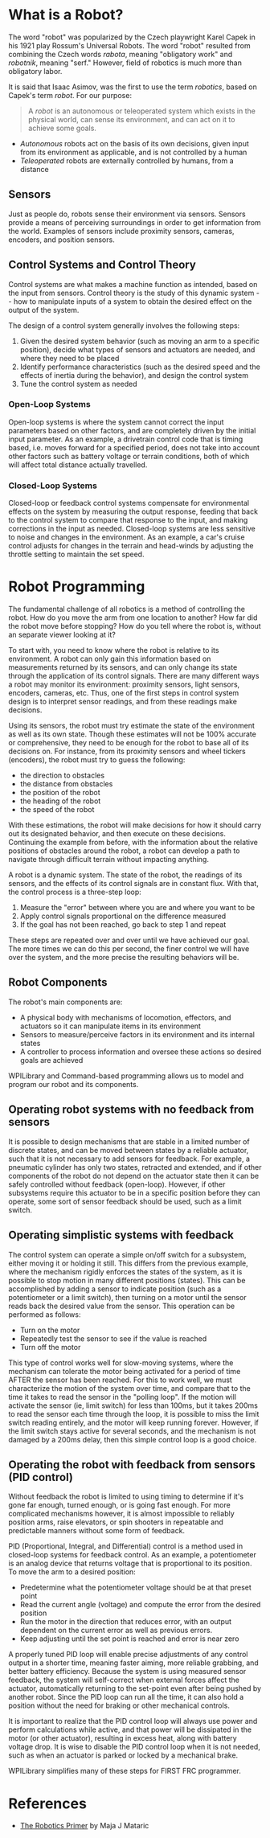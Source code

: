 # What is a Robot?
The word "robot" was popularized by the Czech playwright Karel Capek in his 1921
play Rossum's Universal Robots. The word "robot" resulted from combining the
Czech words _rabota_, meaning "obligatory work" and _robotnik_, meaning "serf."
However, field of robotics is much more than obligatory labor.

It is said that Isaac Asimov, was the first to use the term _robotics_, based
on Capek's term _robot_. For our purpose:

> A _robot_ is an autonomous or teleoperated system which exists in the physical
> world, can sense its environment, and can act on it to achieve some goals.

- _Autonomous_ robots act on the basis of its own decisions, given input
from its environment as applicable, and is not controlled by a human
- _Teleoperated_ robots are externally controlled by humans, from a distance

## Sensors
Just as people do, robots sense their environment via sensors. Sensors
provide a means of perceiving surroundings in order to get
information from the world. Examples of sensors include proximity sensors,
cameras, encoders, and position sensors.

## Control Systems and Control Theory
Control systems are what makes a machine function as intended, based on the
input from sensors. Control theory is the study of this dynamic system
-- how to manipulate inputs of a system to obtain the desired
effect on the output of the system.

The design of a control system generally involves the following steps:
1. Given the desired system behavior (such as moving an arm to a specific
position), decide what types of sensors and actuators are needed, and where
they need to be placed
2. Identify performance characteristics (such as the desired speed and the
effects of inertia during the behavior), and design the control system
3. Tune the control system as needed

### Open-Loop Systems
Open-loop systems is where the system cannot correct the input parameters based
on other factors, and are completely driven by the initial input parameter. As
an example, a drivetrain control code that is timing based, i.e. moves forward
for a specified period, does not take into account other factors such as
battery voltage or terrain conditions, both of which will affect total distance
actually travelled.

### Closed-Loop Systems
Closed-loop or feedback control systems compensate for environmental effects on
the system by measuring the output response, feeding that back to the control
system to compare that response to the input, and making corrections in the
input as needed. Closed-loop systems are less sensitive to noise and changes in
the environment. As an example, a car's cruise control adjusts for changes in
the terrain and head-winds by adjusting the throttle setting to maintain the
set speed.

# Robot Programming
The fundamental challenge of all robotics is a method of controlling the robot.
How do you move the arm from one location to another? How far did the robot move
before stopping? How do you tell where the robot is, without an separate viewer
looking at it?

To start with, you need to know where the robot is relative to its environment.
A robot can only gain this information based on measurements returned by its
sensors, and can only change its state through the application of its
control signals. There are many different ways a robot may monitor its
environment: proximity sensors, light sensors, encoders, cameras, etc.
Thus, one of the first steps in control system design is to interpret sensor
readings, and from these readings make decisions.

Using its sensors, the robot must try estimate the state of the environment
as well as its own state. Though these estimates will not be 100% accurate or
comprehensive, they need to be enough for the robot to base all of its
decisions on. For instance, from its proximity sensors and wheel tickers
(encoders), the robot must try to guess the following:

  - the direction to obstacles
  - the distance from obstacles
  - the position of the robot
  - the heading of the robot
  - the speed of the robot

With these estimations, the robot will make decisions for how it should carry
out its designated behavior, and then execute on these decisions. Continuing
the example from before, with the information about the relative positions
of obstacles around the robot, a robot can develop a path to navigate through
difficult terrain without impacting anything.

A robot is a dynamic system. The state of the robot, the readings of its
sensors, and the effects of its control signals are in constant flux.
With that, the control process is a three-step loop:

  1. Measure the "error" between where you are and where you want to be
  2. Apply control signals proportional on the difference measured
  3. If the goal has not been reached, go back to step 1 and repeat

These steps are repeated over and over until we have achieved our goal. The
more times we can do this per second, the finer control we will have over
the system, and the more precise the resulting behaviors will be.

## Robot Components
The robot's main components are:
- A physical body with mechanisms of locomotion, effectors, and actuators so it
can manipulate items in its environment
- Sensors to measure/perceive factors in its environment and its internal states
- A controller to process information and oversee these actions so desired
goals are achieved

WPILibrary and Command-based programming allows us to model and program our
robot and its components.

## Operating robot systems with no feedback from sensors
It is possible to design mechanisms that are stable in a limited number of
discrete states, and can be moved between states by a reliable actuator,
such that it is not necessary to add sensors for
feedback. For example, a pneumatic cylinder has only two states,
retracted and extended, and if other components of the robot do not
depend on the actuator state then it can be safely controlled without feedback
(open-loop). However, if other subsystems require this actuator to be in a
specific position before they can operate,
some sort of sensor feedback should be used, such as a limit switch.

## Operating simplistic systems with feedback
The control system can operate a simple on/off switch for a subsystem, either
moving it or holding it still.
This differs from the previous example, where the mechanism rigidly enforces
the states of the system, as it is possible
to stop motion in many different positions (states). This can be accomplished
by adding a sensor to indicate position
(such as a potentiometer or a limit switch), then turning on a motor until the
sensor reads back the desired value
from the sensor. This operation can be performed as follows:
  - Turn on the motor
  - Repeatedly test the sensor to see if the value is reached
  - Turn off the motor

This type of control works well for slow-moving systems, where the mechanism
can tolerate the motor being activated
for a period of time AFTER the sensor has been reached. For this to work well,
we must characterize the motion of the
system over time, and compare that to the time it takes to read the sensor in
the "polling loop".
If the motion will activate the sensor (ie, limit switch) for less than 100ms,
but it takes 200ms to read the sensor each
time through the loop, it is possible to miss the limit switch reading
entirely, and the motor will keep running forever.
However, if the limit switch stays active for several seconds, and the
mechanism is not damaged by a 200ms delay, then
this simple control loop is a good choice.

## Operating the robot with feedback from sensors (PID control)
Without feedback the robot is limited to using timing to determine if it's gone
far enough, turned enough, or is going fast enough. For more complicated
mechanisms however, it is almost impossible to reliably position arms, raise
elevators, or spin shooters in repeatable and predictable manners without some
form of feedback.

PID (Proportional, Integral, and Differential) control is a method used in
closed-loop systems for feedback control.
As an example, a potentiometer is an analog device that returns voltage that is
proportional to its position.
To move the arm to a desired position:
  - Predetermine what the potentiometer voltage should be at that preset point
  - Read the current angle (voltage) and compute the error from the desired
  position
  - Run the motor in the direction that reduces error, with an output dependent
  on the current error as well as previous errors.
  - Keep adjusting until the set point is reached and error is near zero

A properly tuned PID loop will enable precise adjustments of any control output
in a shorter time, meaning faster aiming, more reliable grabbing, and better
battery efficiency. Because the system is using measured sensor feedback, the
system will self-correct when external forces affect the actuator,
automatically returning to the set-point even after being pushed by another
robot. Since the PID loop can run all the time, it can also hold a position
without the need for braking or other mechanical controls.

It is important to realize that the PID control loop will always use power and
perform calculations while active, and that power will be dissipated in the
motor (or other actuator), resulting in excess heat, along with battery
voltage drop. It is wise to disable the PID control 
loop when it is not needed, such as when
an actuator is parked or locked by a mechanical brake.


WPILibrary simplifies many of these steps for FIRST FRC programmer.

# References
- [The Robotics Primer](https://mitpress.mit.edu/books/robotics-primer) by Maja J Mataric
